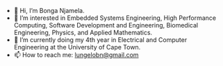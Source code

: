 - 👋 Hi, I’m Bonga Njamela.
- 👀 I’m interested in Embedded Systems Engineering, High Performance Computing, Software Development and Engineering, Biomedical Engineering, Physics, and Applied Mathematics. 
- 🌱 I’m currently doing my 4th year in Electrical and Computer Engineering at the University of Cape Town.
- 📫 How to reach me: lungelobn@gmail.com
